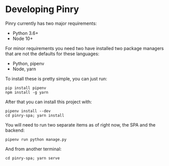 # Developing Pinry

Pinry currently has two major requirements:

- Python 3.6+
- Node 10+

For minor requirements you need two have installed two package managers that
are not the defaults for these languages:

- Python, pipenv
- Node, yarn

To install these is pretty simple, you can just run:

    pip install pipenv
    npm install -g yarn

After that you can install this project with:

    pipenv install --dev
    cd pinry-spa; yarn install

You will need to run two separate items as of right now, the SPA and the
backend:

    pipenv run python manage.py

And from another terminal:

    cd pinry-spa; yarn serve
